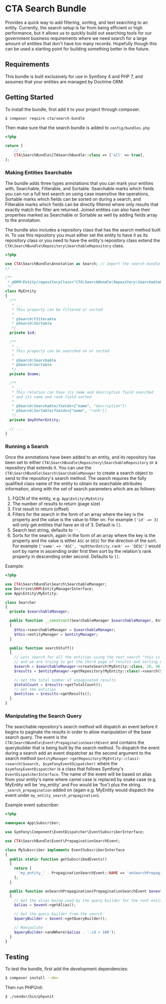 CTA Search Bundle
=================
Provides a quick way to add filtering, sorting, and text searching to an entity.  Currently, the search setup is far from being efficient or high performance, but it allows us to quickly build out searching tools for our government business requirements where we need search for a large amount of entities that don't have too many records.  Hopefully though this can be used a starting point for building something better in the future.

Requirements
------------
This bundle is built exclusively for use in Symfony 4 and PHP 7, and assumes that your entities are managed by Doctrine ORM.

Getting Started
---------------
To install the bundle, first add it to your project through composer.
```bash
$ composer require cta/search-bundle
```
Then make sure that the search bundle is added to `config/bundles.php`
```PHP
<?php

return [
    // ...
    CTA\SearchBundle\CTASearchBundle::class => ['all' => true],
];
```

### Making Entities Searchable
The bundle adds three types annotations that you can mark your entities with, Searchable, Filterable, and Sortable.  Searchable marks which fields you can run a full text search on using case insensitive like operations, Sortable marks which fields can be sorted on during a search, and Filterable marks which fields can be directly filtered where only results that exactly match the filter are returned.  Joined entities can also have their properties marked as Searchable or Sortable as well by adding fields array to the annotation.

The bundle also includes a repository class that has the search
method built in.  To use this repository you must either set the entity to have it as its repository
class or you need to have the entity's repository class extend the `CTA\SearchBundle\Repository\SearchableRepository` class.

```PHP
<?php

use CTA\SearchBundle\Annotation as Search; // Import the search bundle annotations
// ...

/**
 * @ORM/Entity(repositoryClass="CTA\SearchBundle\Repository\SearchableRepository")
 */
class MyEntity
{
  /**
   * ...
   * This property can be filtered or sorted
   *
   * @Search\Filterable
   * @Search\Sortable
   */
  private $id;

  /**
   * ...
   * This property can be searched on or sorted
   *
   * @Search\Searchable
   * @Search\Sortable
   */
  private $name;

  /**
   * ...
   * This relation can have its name and description field searched
   * and its name and rank field sorted
   *
   * @Search\Searchable(fields={"name", "description"})
   * @Search\Sortable(fields={"name", "rank"})
   */
  private $myOtherEntity;

  // ...
}
```

### Running a Search
Once the annotations have been added to an entity, and its repository has been set to either `CTA\SearchBundle\Repository\SearchableRepository` or a repository that extends it.  You can use the
`CTA\SearchBundle\Search\SearchableManager` to create a search object to send to the repository's search method.  The search requires the fully qualified class name of the entity to obtain its searchable attributes information, along with the set of search parameters which are as follows:

1. FQCN of the entity, e.g. `App\Entity\MyEntity`
2. The number of results to return (page size)
3. First result to return (offset)
4. Filters for the search in the form of an array where the key is the property and the value is the value to filter on.  For example `['id' => 3]` will only get entities that have an id of 3.  Default is `[]`.
5. Search text string, defaults to `''`.
6. Sorts for the search, again in the form of an array where the key is the property and the value is either `ASC` or `DESC` for the direction of the sort.  For example `['name' => 'ASC', 'myOtherEntity.rank' => 'DESC']` would sort by name in ascending order first then sort by the relation's rank property in descending order second.  Defaults to `[]`.

Example:
```PHP
<?php

use CTA\SearchBundle\Search\SearchableManager;
use Doctrine\ORM\EntityManagerInterface;
use App\Entity\MyEntity;

class Searcher
{
  private $searchableManager;

  public function __construct(SearchableManager $searchableManager, EntityManagerInterface $entityManager)
  {
    $this->searchableManager = $searchableManager;
    $this->entityManager = $entityManager;
  }

  public function searchStuff()
  {
    // Lets search for all the entities using the text search "this is a test" where page size is 20
    // and we are trying to get the third page of results and sorting on myOtherEntity rank
    $search = $searchableManager->createSearch(MyEntity::class, 20, 40, [], 'this is a test', ['myOtherEntity' => 'ASC']);
    $results = $entityManager->getRepository(MyEntity::class)->search($search);

    // Get the total number of unpaginated results
    $totalCount = $results->getTotalCount();
    // Get the entities
    $entities = $results->getResults();
  }
}
```

### Manipulating the Search Query
The searchable repository's search method will dispatch an event before it begins to paginate the results in order to allow manipulation of the base search query.  The event is the `CTA\SearchBundle\Event\PrepaginationSearchEvent` and contains the querybuilder that is being built by the search method.  To dispatch the event during a search add an event dispatcher as the second argument to the search method `$entityManager->getRepository(MyEntity::class)->search($search, $symfonyEventDispatcher)` where the `$symfonyEventDispatcher` is a class that follows Symfony's `EventDispatcherInterface`.  The name of the event will be based on alias from your entity's name where camel case is replaced by snake case (e.g. MyEntity will be 'my_entity' and Foo would be 'foo') plus the string `_search_prepagination` added on (again e.g. MyEntity would dispatch the event under `my_entity_search_prepagination`).

Example event subscriber:
```PHP
<?php

namespace App\Subscriber;

use Symfony\Component\EventDispatcher\EventSubscriberInterface;

use CTA\SearchBundle\Event\PrepaginationSearchEvent;

class MySubscriber implements EventSubscriberInterface
{
  public static function getSubscribedEvents()
  {
    return [
      'my_entity_' . PrepaginationSearchEvent::NAME => 'onSearchPrepagination',
    ];
  }

  public function onSearchPrepagination(PrepaginationSearchEvent $event)
  {
    // Get the alias being used by the query builder for the root entity
    $alias = $event->getAlias();

    // Get the query builder from the search
    $queryBuilder = $event->getQueryBuilder();

    // Manipulate
    $queryBuilder->andWhere($alias . '.id > 100');
  }
}
```

Testing
-------

To test the bundle, first add the development dependencies:
```Bash
$ composer install --dev
```

Then run PHPUnit:
```Bash
$ ./vendor/bin/phpunit
```
